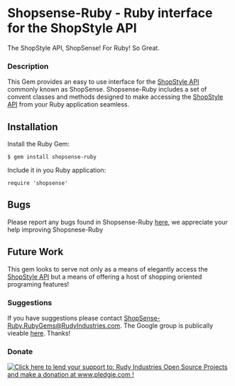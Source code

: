 # Shopsense-Ruby - Ruby interface for the ShopStyle API

The ShopStyle API, ShopSense! For Ruby! So Great.

### Description

This Gem provides an easy to use interface for the
[ShopStyle API](https://shopsense.shopstyle.com/page/ShopSenseHome) commonly known as ShopSense.
Shopsense-Ruby includes a set of convent classes and methods designed to make 
accessing the [ShopStyle API](https://shopsense.shopstyle.com/page/ShopSenseHome) 
from your Ruby application seamless.

## Installation

Install the Ruby Gem:

    $ gem install shopsense-ruby

Include it in you Ruby application:

    require 'shopsense'

## Bugs

Please report any bugs found in Shopsense-Ruby [here](https://github.com/RudyIndustries/shopsense-ruby/issues), we appreciate your help improving Shopsnese-Ruby

## Future Work

This gem looks to serve not only as a means of elegantly access the 
[ShopStyle API](https://shopsense.shopstyle.com/page/ShopSenseHome) 
but a means of offering a host of shopping oriented programing features!

### Suggestions
If you have suggestions please contact ShopSense-Ruby.RubyGems@RudyIndustries.com.  The Google group is publically vieable
[here](https://groups.google.com/a/rudyindustries.com/group/ShopSense-Ruby.RubyGems). Thanks!

### Donate
<a href='http://www.pledgie.com/campaigns/17244'><img alt='Click here to lend your support to: Rudy Industries Open Source Projects and make a donation at www.pledgie.com !' src='http://www.pledgie.com/campaigns/17244.png?skin_name=chrome' border='0' /></a>